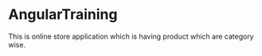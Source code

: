 # AngularTraining
This is online store application which is having product which are category wise. 
